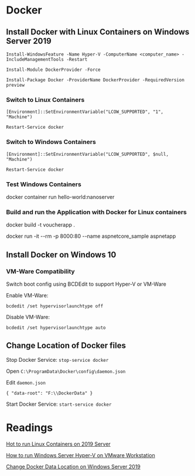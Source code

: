 # Docker

## Install Docker with Linux Containers on Windows Server 2019

```auto
Install-WindowsFeature -Name Hyper-V -ComputerName <computer_name> -IncludeManagementTools -Restart

Install-Module DockerProvider -Force

Install-Package Docker -ProviderName DockerProvider -RequiredVersion preview
```

### Switch to Linux Containers

```auto
[Environment]::SetEnvironmentVariable("LCOW_SUPPORTED", "1", "Machine")

Restart-Service docker
```

### Switch to Windows Containers

```auto
[Environment]::SetEnvironmentVariable("LCOW_SUPPORTED", $null, "Machine")

Restart-Service docker
```

### Test Windows Containers

docker container run hello-world:nanoserver

### Build and run the Application with Docker for Linux containers

docker build -t voucherapp .

docker run -it --rm -p 8000:80 --name aspnetcore_sample aspnetapp

## Install Docker on Windows 10

### VM-Ware Compatibility

Switch boot config using BCDEdit to support Hyper-V or VM-Ware

Enable VM-Ware:

`bcdedit /set hypervisorlaunchtype off`

Disable VM-Ware:

`bcdedit /set hypervisorlaunchtype auto`

## Change Location of Docker files

Stop Docker Service: `stop-service docker`

Open `C:\ProgramData\Docker\config\daemon.json`

Edit `daemon.json`

`{ "data-root": "F:\\DockerData" }`

Start Docker Service: `start-service docker`

# Readings

[Hot to run Linux Containers on 2019 Server](https://www.altaro.com/msp-dojo/linux-containers-windows-server-2019/)

[How to run Windows Server Hyper-V on VMware Workstation](https://www.sqlskills.com/blogs/tim/how-to-run-windows-server-2012-hyper-v-on-vmware-workstation/)

[Change Docker Data Location on Windows Server 2019](https://www.deploycontainers.com/2018/02/27/change-docker-storage-data-folder-windows-server-2016/)
